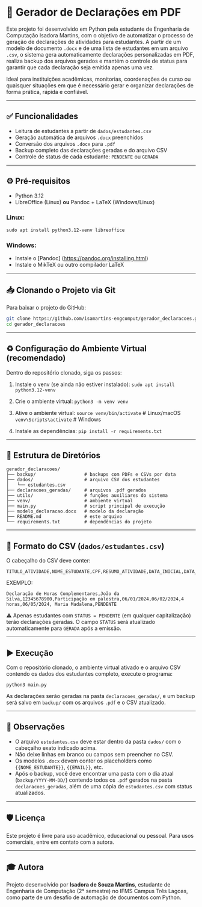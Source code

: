 # 📄 Gerador de Declarações em PDF

Este projeto foi desenvolvido em Python pela estudante de Engenharia de Computação Isadora Martins, com o objetivo de automatizar o processo de geração de declarações de atividades para estudantes. A partir de um modelo de documento `.docx` e de uma lista de estudantes em um arquivo `.csv`, o sistema gera automaticamente declarações personalizadas em PDF, realiza backup dos arquivos gerados e mantém o controle de status para garantir que cada declaração seja emitida apenas uma vez.

Ideal para instituições acadêmicas, monitorias, coordenações de curso ou quaisquer situações em que é necessário gerar e organizar declarações de forma prática, rápida e confiável.

---

## ✅ Funcionalidades

- Leitura de estudantes a partir de `dados/estudantes.csv`
- Geração automática de arquivos `.docx` preenchidos
- Conversão dos arquivos `.docx` para `.pdf`
- Backup completo das declarações geradas e do arquivo CSV
- Controle de status de cada estudante: `PENDENTE` ou `GERADA`

---

## ⚙️ Pré-requisitos

- Python 3.12
- LibreOffice (Linux) **ou** Pandoc + LaTeX (Windows/Linux)

### Linux:

```
sudo apt install python3.12-venv libreoffice
```

### Windows:

- Instale o [Pandoc] (https://pandoc.org/installing.html)
- Instale o MikTeX ou outro compilador LaTeX

---

## 📥 Clonando o Projeto via Git

Para baixar o projeto do GitHub:

```bash
git clone https://github.com/isamartins-engcomput/gerador_declaracoes.git
cd gerador_declaracoes
```

---

## ♻️ Configuração do Ambiente Virtual (recomendado)

Dentro do repositório clonado, siga os passos:

1. Instale o venv (se ainda não estiver instalado):
`sudo apt install python3.12-venv`

2. Crie o ambiente virtual:
`python3 -m venv venv`

3. Ative o ambiente virtual:
`source venv/bin/activate`       # Linux/macOS
`venv\Scripts\activate`          # Windows

4. Instale as dependências:
`pip install -r requirements.txt`

---

## 📁 Estrutura de Diretórios

```
gerador_declaracoes/
├── backup/                  # backups com PDFs e CSVs por data
├── dados/                   # arquivo CSV dos estudantes
│   └── estudantes.csv
├── declaracoes_geradas/     # arquivos .pdf gerados
├── utils/                   # funções auxiliares do sistema
├── venv/                    # ambiente virtual
├── main.py                  # script principal de execução
├── modelo_declaracao.docx   # modelo da declaração
├── README.md                # este arquivo
└── requirements.txt         # dependências do projeto
```

---

## 📝 Formato do CSV (`dados/estudantes.csv`)

O cabeçalho do CSV deve conter:

```csv
TITULO_ATIVIDADE,NOME_ESTUDANTE,CPF,RESUMO_ATIVIDADE,DATA_INICIAL,DATA_FINAL,CARGA_HORARIA,DATA_EMISSAO,NOME_RESPONSAVEL,STATUS
```

EXEMPLO:
```csv
Declaração de Horas Complementares,João da Silva,12345678900,Participação em palestra,06/01/2024,06/02/2024,4 horas,06/05/2024, Maria Madalena,PENDENTE
```

⚠️ Apenas estudantes com `STATUS = PENDENTE` (em qualquer capitalização) terão declarações geradas. O campo `STATUS` será atualizado automaticamente para `GERADA` após a emissão.

---

## ▶️ Execução

Com o repositório clonado, o ambiente virtual ativado e o arquivo CSV contendo os dados dos estudantes completo, execute o programa:

```
python3 main.py
```

As declarações serão geradas na pasta `declaracoes_geradas/`, e um backup será salvo em `backup/` com os arquivos `.pdf` e o CSV atualizado.

---

## 🚧 Observações

- O arquivo `estudantes.csv` deve estar dentro da pasta `dados/` com o cabeçalho exato indicado acima.
- Não deixe linhas em branco ou campos sem preencher no CSV.
- Os modelos `.docx` devem conter os placeholders como `{{NOME_ESTUDANTE}}`, `{{EMAIL}}`, etc.
- Após o backup, você deve encontrar uma pasta com o dia atual (`backup/YYYY-MM-DD/`) contendo todos os `.pdf` gerados na pasta `declaracoes_geradas`, além de uma cópia de `estudantes.csv` com status atualizados.

---

## 🛡️ Licença

Este projeto é livre para uso acadêmico, educacional ou pessoal. Para usos comerciais, entre em contato com a autora.

---

## 🎓 Autora

Projeto desenvolvido por **Isadora de Souza Martins**, estudante de Engenharia de Computação (2° semestre) no IFMS Campus Três Lagoas, como parte de um desafio de automação de documentos com Python.
